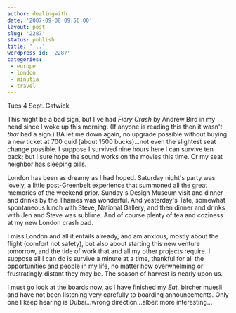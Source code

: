 ```yaml
---
author: dealingwith
date: '2007-09-08 09:56:00'
layout: post
slug: '2287'
status: publish
title: '...'
wordpress_id: '2287'
categories:
 - europe
 - london
 - minutia
 - travel
---
```


Tues 4 Sept. Gatwick

This might be a bad sign, but I've had _Fiery Crash_ by Andrew Bird in my head
since I woke up this morning. (If anyone is reading this then it wasn't _that_
bad a sign.) BA let me down again, no upgrade possible without buying a new
ticket at 700 quid (about 1500 bucks)...not even the slightest seat change
possible. I suppose I survived nine hours here I can survive ten back; but I
sure hope the sound works on the movies this time. Or my seat neighbor has
sleeping pills.

London has been as dreamy as I had hoped. Saturday night's party was lovely, a
little post-Greenbelt experience that summoned all the great memories of the
weekend prior. Sunday's Design Museum visit and dinner and drinks by the
Thames was wonderful. And yesterday's Tate, somewhat spontaneous lunch with
Steve, National Gallery, and then dinner and drinks with Jen and Steve was
sublime. And of course plenty of tea and coziness at my new London crash pad.

I miss London and all it entails already, and am anxious, mostly about the
flight (comfort not safety), but also about starting this new venture
tomorrow, and the tide of work that and all my other projects require. I
suppose all I can do is survive a minute at a time, thankful for all the
opportunities and people in my life, no matter how overwhelming or
frustratingly distant they may be. The season of harvest is nearly upon us.

I must go look at the boards now, as I have finished my _Eat._ bircher muesli
and have not been listening very carefully to boarding announcements. Only one
I keep hearing is Dubai...wrong direction...albeit more interesting...

